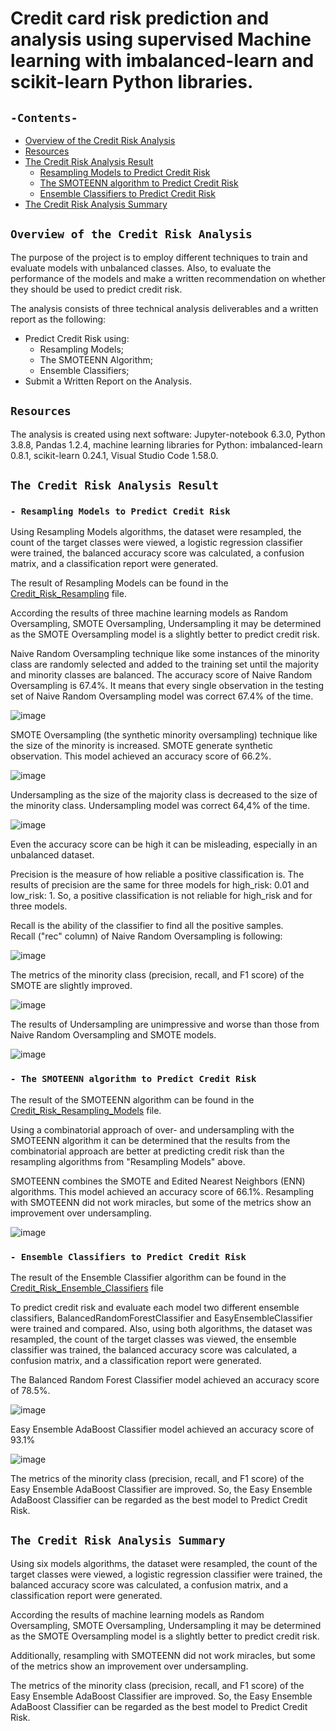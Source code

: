 # Credit card risk prediction and analysis using supervised Machine learning with imbalanced-learn and scikit-learn Python libraries.

## `-Contents-`	
	
- [Overview of the Credit Risk Analysis](#Overview-of-the-Credit-Risk-Analysis)	
- [Resources](#resources)	
- [The Credit Risk Analysis Result](#The-Credit-Risk-Analysis-Result)
  - [Resampling Models to Predict Credit Risk ](#--Resampling-Models-to-Predict-Credit-Risk )
  - [The SMOTEENN algorithm to Predict Credit Risk](#--The-SMOTEENN-algorithm-to-Predict-Credit-Risk)
  - [Ensemble Classifiers to Predict Credit Risk](#--Ensemble-Classifiers-to-Predict-Credit-Risk)
- [The Credit Risk Analysis Summary](#The-Credit-Risk-Analysis-Summary)

## `Overview of the Credit Risk Analysis`	
	
The purpose of the project is to employ different techniques to train and evaluate models with unbalanced classes. Also, to evaluate the performance of the models and make a written recommendation on whether they should be used to predict credit risk.

The analysis consists of three technical analysis deliverables and a written report as the following: 

- Predict Credit Risk using:
  - Resampling Models;
  - The SMOTEENN Algorithm;
  - Ensemble Classifiers;
- Submit a Written Report on the Analysis.

## `Resources`	
The analysis is created using next software: Jupyter-notebook 6.3.0, Python 3.8.8, Pandas 1.2.4, machine learning libraries for Python: imbalanced-learn 0.8.1, scikit-learn 0.24.1, Visual Studio Code 1.58.0.

## `The Credit Risk Analysis Result`
### `- Resampling Models to Predict Credit Risk`	

Using Resampling Models algorithms, the dataset were resampled, the count of the target classes were viewed, a logistic regression classifier were trained, the balanced accuracy score was calculated, a confusion matrix, and a classification report were generated.

The result of Resampling Models can be found in the [Credit_Risk_Resampling](./credit_risk_resampling.ipynb) file.

According the results of three machine learning models as Random Oversampling, SMOTE Oversampling, Undersampling it may be determined as the SMOTE Oversampling model is a slightly better to predict credit risk.

Naive Random Oversampling technique like some instances of the minority class are randomly selected and added to the training set until the majority and minority classes are balanced. The accuracy score of Naive Random Oversampling is 67.4%. It means that every single observation in the testing set of Naive Random Oversampling model was correct 67.4% of the time.

![image](https://user-images.githubusercontent.com/68247343/138608730-0493ed00-0cb2-4602-bc3e-660910193598.png)

SMOTE Oversampling (the synthetic minority oversampling) technique like the size of the minority is increased. SMOTE generate synthetic observation. This model achieved an accuracy score of 66.2%.

![image](https://user-images.githubusercontent.com/68247343/138608737-7276333c-5d5f-4947-a8f0-ca87555beb25.png)

Undersampling as the size of the majority class is decreased to the size of the minority class. Undersampling model was correct 64,4% of the time.

![image](https://user-images.githubusercontent.com/68247343/138608743-6ba0a1cd-f9c8-4514-887d-906e4cc31592.png)

Even the accuracy score can be high it can be misleading, especially in an unbalanced dataset.

Precision is the measure of how reliable a positive classification is.
The results of precision are the same for three models for high_risk: 0.01 and low_risk: 1.
So, a positive classification is not reliable for high_risk and for three models.

Recall is the ability of the classifier to find all the positive samples.	
Recall ("rec" column) of Naive Random Oversampling is following: 

![image](https://user-images.githubusercontent.com/68247343/138608650-a860fcdb-b1a8-43d2-b0ee-69254f4a9310.png)

The metrics of the minority class (precision, recall, and F1 score) of the SMOTE are slightly improved.

![image](https://user-images.githubusercontent.com/68247343/138608658-f6087ba0-3d9d-4792-b488-3852b49c0eb5.png)

The results of Undersampling are unimpressive and worse than those from Naive Random Oversampling and SMOTE models.

![image](https://user-images.githubusercontent.com/68247343/138608661-6fa9e49d-b694-42e2-9a66-6c6b3d89b5f4.png)

### `- The SMOTEENN algorithm to Predict Credit Risk`

The result of the SMOTEENN algorithm can be found in the [Credit_Risk_Resampling_Models](./credit_risk_resampling.ipynb) file.

Using a combinatorial approach of over- and undersampling with the SMOTEENN algorithm it can be determined that the results from the combinatorial approach are better at predicting credit risk than the resampling algorithms from "Resampling Models" above. 

SMOTEENN combines the SMOTE and Edited Nearest Neighbors (ENN) algorithms. This model achieved an accuracy score of 66.1%.
Resampling with SMOTEENN did not work miracles, but some of the metrics show an improvement over undersampling.

![image](https://user-images.githubusercontent.com/68247343/138608309-c7701bee-1acf-4575-b4c0-466034753a41.png)
### `- Ensemble Classifiers to Predict Credit Risk`
The result of the Ensemble Classifier algorithm can be found in the [Credit_Risk_Ensemble_Classifiers](./credit_risk_ensemble.ipynb) file

To predict credit risk and evaluate each model two different ensemble classifiers, BalancedRandomForestClassifier and EasyEnsembleClassifier were trained and compared. Also,  using both algorithms, the dataset was resampled, the count of the target classes was viewed, the ensemble classifier was trained, the balanced accuracy score was calculated, a confusion matrix, and a classification report were generated.

The Balanced Random Forest Classifier model achieved an accuracy score of 78.5%.

![image](https://user-images.githubusercontent.com/68247343/138608322-585ff9af-ef94-4b50-86db-552e14b55655.png)

Easy Ensemble AdaBoost Classifier model achieved an accuracy score of 93.1%

![image](https://user-images.githubusercontent.com/68247343/138608328-4712f2c0-52b2-45f9-b3eb-065de7aaf881.png)

The metrics of the minority class (precision, recall, and F1 score) of the Easy Ensemble AdaBoost Classifier are improved.
So, the Easy Ensemble AdaBoost Classifier can be regarded as the best model to Predict Credit Risk.

## `The Credit Risk Analysis Summary`

Using six models algorithms, the dataset were resampled, the count of the target classes were viewed, a logistic regression classifier were trained, the balanced accuracy score was calculated, a confusion matrix, and a classification report were generated.

According the results of machine learning models as Random Oversampling, SMOTE Oversampling, Undersampling it may be determined as the SMOTE Oversampling model is a slightly better to predict credit risk.

Additionally, resampling with SMOTEENN did not work miracles, but some of the metrics show an improvement over undersampling.

The metrics of the minority class (precision, recall, and F1 score) of the Easy Ensemble AdaBoost Classifier are improved.
So, the Easy Ensemble AdaBoost Classifier can be regarded as the best model to Predict Credit Risk.

